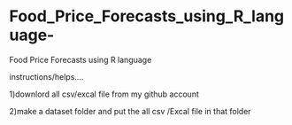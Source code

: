 # Food_Price_Forecasts_using_R_language-
Food Price Forecasts using R language 

instructions/helps....

1)downlord all csv/excal file from my github account


2)make a dataset folder and put the all csv /Excal file in that folder 


